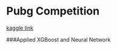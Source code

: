 # Pubg Competition
[kaggle link](https://www.kaggle.com/c/pubg-finish-placement-prediction "PUBG finish placement prediction")

###Applied XGBoost and Neural Network
